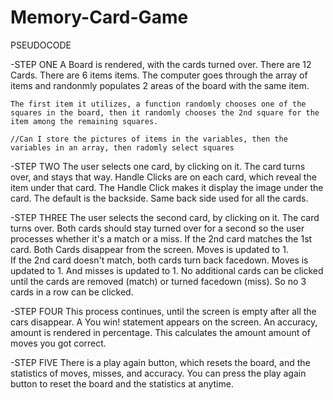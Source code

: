 # Memory-Card-Game


PSEUDOCODE

-STEP ONE
A Board is rendered, with the cards turned over.  There are 12 Cards.
    There are 6 items items.  The computer goes through the array of items and randonmly populates 2 areas of the board with the same item.  
    
    The first item it utilizes, a function randomly chooses one of the squares in the board, then it randomly chooses the 2nd square for the item among the remaining squares.

    //Can I store the pictures of items in the variables, then the variables in an array, then radomly select squares

-STEP TWO
The user selects one card, by clicking on it.  The card turns over, and stays that way.
    Handle Clicks are on each card, which reveal the item under that card.  The Handle Click makes it display the image under the card.  The default is the backside.  Same back side used for all the cards.


-STEP THREE
The user selects the second card, by clicking on it.  The card turns over. Both cards should stay turned over for a second so the user processes whether it's a match or a miss. 
    If the 2nd card matches the 1st card.  Both Cards disappear from the screen.  Moves is updated to 1.  
    If the 2nd card doesn't match, both cards turn back facedown.  Moves is updated to 1.  And misses is updated to 1.
    No additional cards can be clicked until the cards are removed (match) or turned facedown (miss).  So no 3 cards in a row can be clicked.

-STEP FOUR
This process continues, until the screen is empty after all the cars disappear.  A You win! statement appears on the screen.  An accuracy, amount is rendered in percentage.  This calculates the amount amount of moves you got correct.  

-STEP FIVE
There is a play again button, which resets the board, and the statistics of moves, misses, and accuracy.  You can press the play again button to reset the board and the statistics at anytime.  


